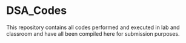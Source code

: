 # DSA_Codes
This repository contains all codes performed and executed in lab and classroom and have all been compiled here for submission purposes. 
